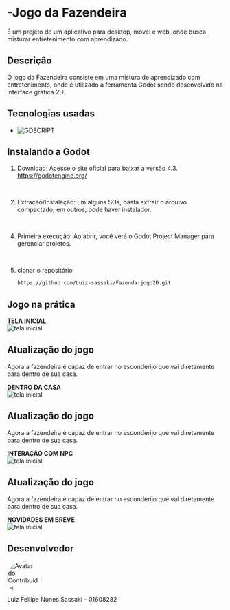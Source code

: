 ﻿# -Jogo da Fazendeira
É um projeto de um aplicativo para desktop, móvel e web, onde busca misturar entretenimento com aprendizado.

## Descrição
O jogo da Fazendeira consiste em uma mistura de aprendizado com entretenimento, onde é utilizado a ferramenta Godot sendo desenvolvido na interface gráfica 2D.


## Tecnologias usadas

* ![GDSCRIPT](https://img.shields.io/badge/GDScript-478CBF?style=for-the-badge&logo=godot-engine&logoColor=white)  


## Instalando a Godot
1. Download: Acesse o site oficial para baixar a versão 4.3. https://godotengine.org/
<br>

2. Extração/Instalação:
   Em alguns SOs, basta extrair o arquivo compactado; em outros, pode haver instalador.
<br>

4. Primeira execução:
   Ao abrir, você verá o Godot Project Manager para gerenciar projetos.
<br>

5. clonar o repositório
    ```sh
   https://github.com/Luiz-sassaki/Fazenda-jogo2D.git
   ```

 ## Jogo na prática

<B>TELA INICIAL</B><br>
<img src="meu-primeiro-jogo-2d/images/fazenda.png" alt="tela inicial">


## Atualização do jogo
Agora a fazendeira é capaz de entrar no esconderijo que vai diretamente para dentro de sua casa.

<B>DENTRO DA CASA</B><br>
<img src="meu-primeiro-jogo-2d/images/casa.png" alt="tela inicial">


## Atualização do jogo
Agora a fazendeira é capaz de entrar no esconderijo que vai diretamente para dentro de sua casa.

<B>INTERAÇÃO COM NPC</B><br>
<img src="meu-primeiro-jogo-2d/images/npc.png" alt="tela inicial">


## Atualização do jogo
Agora a fazendeira é capaz de entrar no esconderijo que vai diretamente para dentro de sua casa.

<B>NOVIDADES EM BREVE</B><br>
<img src="meu-primeiro-jogo-2d/images/novidades.png" alt="tela inicial">





## Desenvolvedor

<a href="https://github.com/Luiz-sassaki"/>
<img src="https://avatars.githubusercontent.com/u/146211106?v=4" width="80px;" style="border-radius: 50%;" alt="Avatar do Contribuidor"/>
</a>

<div> 
Luiz Fellipe Nunes Sassaki - 01608282 <br>
 
</div>
